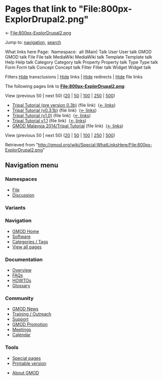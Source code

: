 <div id="mw-page-base" class="noprint">

</div>

<div id="mw-head-base" class="noprint">

</div>

<div id="content" class="mw-body" role="main">

<span id="top"></span>

<div id="mw-js-message" style="display:none;">

</div>



# <span dir="auto">Pages that link to "File:800px-ExplorDrupal2.png"</span>

<div id="bodyContent">

<div id="contentSub">

←
[File:800px-ExplorDrupal2.png](/wiki/File:800px-ExplorDrupal2.png "File:800px-ExplorDrupal2.png")

</div>

<div id="jump-to-nav" class="mw-jump">

Jump to: [navigation](#mw-navigation), [search](#p-search)

</div>

<div id="mw-content-text">

What links here Page:  Namespace:  all (Main) Talk User User talk GMOD
GMOD talk File File talk MediaWiki MediaWiki talk Template Template talk
Help Help talk Category Category talk Property Property talk Type Type
talk Form Form talk Concept Concept talk Filter Filter talk Widget
Widget talk

Filters
[Hide](/mediawiki/index.php?title=Special:WhatLinksHere/File:800px-ExplorDrupal2.png&hidetrans=1 "Special:WhatLinksHere/File:800px-ExplorDrupal2.png")
transclusions \|
[Hide](/mediawiki/index.php?title=Special:WhatLinksHere/File:800px-ExplorDrupal2.png&hidelinks=1 "Special:WhatLinksHere/File:800px-ExplorDrupal2.png")
links \|
[Hide](/mediawiki/index.php?title=Special:WhatLinksHere/File:800px-ExplorDrupal2.png&hideredirs=1 "Special:WhatLinksHere/File:800px-ExplorDrupal2.png")
redirects \|
[Hide](/mediawiki/index.php?title=Special:WhatLinksHere/File:800px-ExplorDrupal2.png&hideimages=1 "Special:WhatLinksHere/File:800px-ExplorDrupal2.png")
file links

The following pages link to
**[File:800px-ExplorDrupal2.png](/wiki/File:800px-ExplorDrupal2.png "File:800px-ExplorDrupal2.png")**:

View (previous 50 \| next 50)
([20](/mediawiki/index.php?title=Special:WhatLinksHere/File:800px-ExplorDrupal2.png&limit=20 "Special:WhatLinksHere/File:800px-ExplorDrupal2.png")
\|
[50](/mediawiki/index.php?title=Special:WhatLinksHere/File:800px-ExplorDrupal2.png&limit=50 "Special:WhatLinksHere/File:800px-ExplorDrupal2.png")
\|
[100](/mediawiki/index.php?title=Special:WhatLinksHere/File:800px-ExplorDrupal2.png&limit=100 "Special:WhatLinksHere/File:800px-ExplorDrupal2.png")
\|
[250](/mediawiki/index.php?title=Special:WhatLinksHere/File:800px-ExplorDrupal2.png&limit=250 "Special:WhatLinksHere/File:800px-ExplorDrupal2.png")
\|
[500](/mediawiki/index.php?title=Special:WhatLinksHere/File:800px-ExplorDrupal2.png&limit=500 "Special:WhatLinksHere/File:800px-ExplorDrupal2.png"))

- [Tripal Tutorial (pre version
  0.3b)](/wiki/Tripal_Tutorial_(pre_version_0.3b) "Tripal Tutorial (pre version 0.3b)")
  (file link) ‎ <span class="mw-whatlinkshere-tools">([←
  links](/mediawiki/index.php?title=Special:WhatLinksHere&target=Tripal+Tutorial+%28pre+version+0.3b%29 "Special:WhatLinksHere"))</span>
- [Tripal Tutorial
  (v0.3.1b)](/wiki/Tripal_Tutorial_(v0.3.1b) "Tripal Tutorial (v0.3.1b)")
  (file link) ‎ <span class="mw-whatlinkshere-tools">([←
  links](/mediawiki/index.php?title=Special:WhatLinksHere&target=Tripal+Tutorial+%28v0.3.1b%29 "Special:WhatLinksHere"))</span>
- [Tripal Tutorial
  (v1.0)](/wiki/Tripal_Tutorial_(v1.0) "Tripal Tutorial (v1.0)") (file
  link) ‎ <span class="mw-whatlinkshere-tools">([←
  links](/mediawiki/index.php?title=Special:WhatLinksHere&target=Tripal+Tutorial+%28v1.0%29 "Special:WhatLinksHere"))</span>
- [Tripal Tutorial
  v1.1](/wiki/Tripal_Tutorial_v1.1 "Tripal Tutorial v1.1") (file link) ‎
  <span class="mw-whatlinkshere-tools">([←
  links](/mediawiki/index.php?title=Special:WhatLinksHere&target=Tripal+Tutorial+v1.1 "Special:WhatLinksHere"))</span>
- [GMOD Malaysia 2014/Tripal
  Tutorial](/wiki/GMOD_Malaysia_2014/Tripal_Tutorial "GMOD Malaysia 2014/Tripal Tutorial")
  (file link) ‎ <span class="mw-whatlinkshere-tools">([←
  links](/mediawiki/index.php?title=Special:WhatLinksHere&target=GMOD+Malaysia+2014%2FTripal+Tutorial "Special:WhatLinksHere"))</span>

View (previous 50 \| next 50)
([20](/mediawiki/index.php?title=Special:WhatLinksHere/File:800px-ExplorDrupal2.png&limit=20 "Special:WhatLinksHere/File:800px-ExplorDrupal2.png")
\|
[50](/mediawiki/index.php?title=Special:WhatLinksHere/File:800px-ExplorDrupal2.png&limit=50 "Special:WhatLinksHere/File:800px-ExplorDrupal2.png")
\|
[100](/mediawiki/index.php?title=Special:WhatLinksHere/File:800px-ExplorDrupal2.png&limit=100 "Special:WhatLinksHere/File:800px-ExplorDrupal2.png")
\|
[250](/mediawiki/index.php?title=Special:WhatLinksHere/File:800px-ExplorDrupal2.png&limit=250 "Special:WhatLinksHere/File:800px-ExplorDrupal2.png")
\|
[500](/mediawiki/index.php?title=Special:WhatLinksHere/File:800px-ExplorDrupal2.png&limit=500 "Special:WhatLinksHere/File:800px-ExplorDrupal2.png"))

</div>

<div class="printfooter">

Retrieved from
"<http://gmod.org/wiki/Special:WhatLinksHere/File:800px-ExplorDrupal2.png>"

</div>

<div id="catlinks" class="catlinks catlinks-allhidden">

</div>

<div class="visualClear">

</div>

</div>

</div>

<div id="mw-navigation">

## Navigation menu

<div id="mw-head">



<div id="left-navigation">

<div id="p-namespaces" class="vectorTabs" role="navigation"
aria-labelledby="p-namespaces-label">

### Namespaces

- <span id="ca-nstab-image"><a href="/wiki/File:800px-ExplorDrupal2.png" accesskey="c"
  title="View the file page [c]">File</a></span>
- <span id="ca-talk"><a
  href="/mediawiki/index.php?title=File_talk:800px-ExplorDrupal2.png&amp;action=edit&amp;redlink=1"
  accesskey="t"
  title="Discussion about the content page [t]">Discussion</a></span>

</div>

<div id="p-variants" class="vectorMenu emptyPortlet" role="navigation"
aria-labelledby="p-variants-label">

### 

### Variants[](#)

<div class="menu">

</div>

</div>

</div>





</div>

</div>

</div>

<div id="mw-panel">

<div id="p-logo" role="banner">

<a href="/wiki/Main_Page"
style="background-image: url(http://gmod.org/images/GMOD-cogs.png);"
title="Visit the main page"></a>

</div>

<div id="p-Navigation" class="portal" role="navigation"
aria-labelledby="p-Navigation-label">

### Navigation

<div class="body">

- <span id="n-GMOD-Home">[GMOD Home](/wiki/Main_Page)</span>
- <span id="n-Software">[Software](/wiki/GMOD_Components)</span>
- <span id="n-Categories-.2F-Tags">[Categories /
  Tags](/wiki/Categories)</span>
- <span id="n-View-all-pages">[View all
  pages](/wiki/Special:AllPages)</span>

</div>

</div>

<div id="p-Documentation" class="portal" role="navigation"
aria-labelledby="p-Documentation-label">

### Documentation

<div class="body">

- <span id="n-Overview">[Overview](/wiki/Overview)</span>
- <span id="n-FAQs">[FAQs](/wiki/Category:FAQ)</span>
- <span id="n-HOWTOs">[HOWTOs](/wiki/Category:HOWTO)</span>
- <span id="n-Glossary">[Glossary](/wiki/Glossary)</span>

</div>

</div>

<div id="p-Community" class="portal" role="navigation"
aria-labelledby="p-Community-label">

### Community

<div class="body">

- <span id="n-GMOD-News">[GMOD News](/wiki/GMOD_News)</span>
- <span id="n-Training-.2F-Outreach">[Training /
  Outreach](/wiki/Training_and_Outreach)</span>
- <span id="n-Support">[Support](/wiki/Support)</span>
- <span id="n-GMOD-Promotion">[GMOD
  Promotion](/wiki/GMOD_Promotion)</span>
- <span id="n-Meetings">[Meetings](/wiki/Meetings)</span>
- <span id="n-Calendar">[Calendar](/wiki/Calendar)</span>

</div>

</div>

<div id="p-tb" class="portal" role="navigation"
aria-labelledby="p-tb-label">

### Tools

<div class="body">

- <span id="t-specialpages"><a href="/wiki/Special:SpecialPages" accesskey="q"
  title="A list of all special pages [q]">Special pages</a></span>
- <span id="t-print"><a
  href="/mediawiki/index.php?title=Special:WhatLinksHere/File:800px-ExplorDrupal2.png&amp;printable=yes"
  rel="alternate" accesskey="p"
  title="Printable version of this page [p]">Printable version</a></span>

</div>

</div>

</div>

</div>

<div id="footer" role="contentinfo">

- <span id="footer-places-about">[About
  GMOD](/wiki/GMOD:About "GMOD:About")</span>

<!-- -->






</div>
